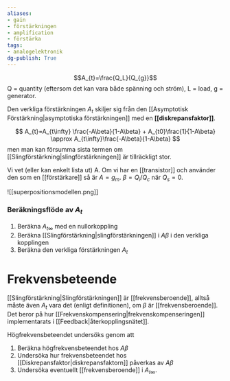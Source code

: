 ```yaml
---
aliases: 
- gain
- förstärkningen
- amplification
- förstärka
tags: 
- analogelektronik
dg-publish: True
---
```

$$A_{t}=\frac{Q_L}{Q_{g}}$$
Q = quantity (eftersom det kan vara både spänning och ström), L = load, g = generator. 

Den verkliga förstärkningen $A_t$ skiljer sig från den [[Asymptotisk Förstärkning|asymptotiska förstärkningen]] med en **[[diskrepansfaktor]]**. 

$$
A_{t}=A_{t\infty} \frac{-A\beta}{1-A\beta} + A_{t0}\frac{1}{1-A\beta} \approx A_{t\infty}\frac{-A\beta}{1-A\beta}
$$
men man kan försumma sista termen om [[Slingförstärkning|slingförstärkningen]] är tillräckligt stor. 

Vi vet (eller kan enkelt lista ut) A. Om vi har en [[transistor]] och använder den som en [[förstärkare]] så är $A=g_{m}$. $\beta = Q_{i}/Q_{c}$ när $Q_{s}=0$.

![[superpositionsmodellen.png]]

### Beräkningsflöde av $A_t$
1. Beräkna $A_{t\infty}$ med en nullorkoppling
2. Beräkna [[Slingförstärkning|slingförstärkningen]] i $A\beta$ i den verkliga kopplingen
3. Beräkna den verkliga förstärkningen $A_{t}$

# Frekvensbeteende 
[[Slingförstärkning|Slingförstärkningen]] är [[frekvensberoende]], alltså måste även $A_{t}$ vara det (enligt definitionen), om $\beta$ är [[frekvensberoende]]. Det beror på hur [[Frekvenskompensering|frekvenskompenseringen]] implementarats i [[Feedback|återkopplingsnätet]]. 

Högfrekvensbeteendet undersöks genom att 
1. Beräkna högfrekvensbeteendet hos $A \beta$
2. Undersöka hur frekvensbeteendet hos [[Diskrepansfaktor|diskrepansfaktorn]] påverkas av $A \beta$
3. Undersöka eventuellt [[frekvensberoende]] i $A_{t\infty}$.